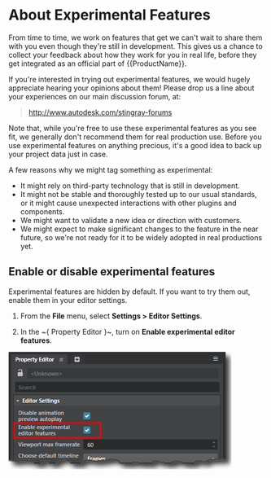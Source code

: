 # About Experimental Features

From time to time, we work on features that get we can't wait to share them with you even though they're still in development. This gives us a chance to collect your feedback about how they work for you in real life, before they get integrated as an official part of {{ProductName}}.

If you're interested in trying out experimental features, we would hugely appreciate hearing your opinions about them! Please drop us a line about your experiences on our main discussion forum, at:

>	<http://www.autodesk.com/stingray-forums>

Note that, while you're free to use these experimental features as you see fit, we generally don't recommend them for real production use. Before you use experimental features on anything precious, it's a good idea to back up your project data just in case.

A few reasons why we might tag something as experimental:

-	It might rely on third-party technology that is still in development.
-	It might not be stable and thoroughly tested up to our usual standards, or it might cause unexpected interactions with other plugins and components.
-	We might want to validate a new idea or direction with customers.
-	We might expect to make significant changes to the feature in the near future, so we're not ready for it to be widely adopted in real productions yet.

## Enable or disable experimental features

Experimental features are hidden by default. If you want to try them out, enable them in your editor settings.

1.	From the **File** menu, select **Settings > Editor Settings**.

2.	In the ~{ Property Editor }~, turn on **Enable experimental editor features**.

![Experimental features setting](images/experimental_features_setting.png)
